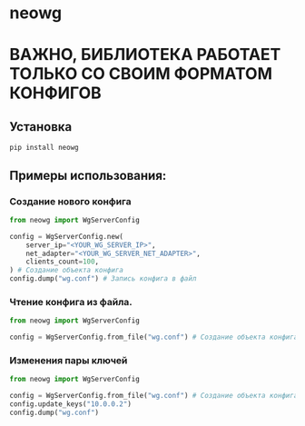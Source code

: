# neowg

# ВАЖНО, БИБЛИОТЕКА РАБОТАЕТ ТОЛЬКО СО СВОИМ ФОРМАТОМ КОНФИГОВ

## Установка

```shell
pip install neowg
```

## Примеры использования:

### Создание нового конфига

```python
from neowg import WgServerConfig

config = WgServerConfig.new(
    server_ip="<YOUR_WG_SERVER_IP>",
    net_adapter="<YOUR_WG_SERVER_NET_ADAPTER>",
    clients_count=100,
) # Создание объекта конфига
config.dump("wg.conf") # Запись конфига в файл
```

### Чтение конфига из файла.

```python
from neowg import WgServerConfig

config = WgServerConfig.from_file("wg.conf") # Создание объекта конфига
```

### Изменения пары ключей

```python
from neowg import WgServerConfig

config = WgServerConfig.from_file("wg.conf") # Создание объекта конфига
config.update_keys("10.0.0.2")
config.dump("wg.conf")
```
